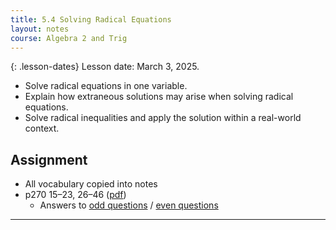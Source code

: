 ```yaml
---
title: 5.4 Solving Radical Equations
layout: notes
course: Algebra 2 and Trig
---
```


{: .lesson-dates}
Lesson date: March 3, 2025.

- Solve radical equations in one variable.
- Explain how extraneous solutions may arise when solving radical equations.
- Solve radical inequalities and apply the solution within a real-world context.

## Assignment

- All vocabulary copied into notes
- p270 15–23, 26–46 ([pdf](./pdf/alg2-practice-0504.pdf))
  - Answers to [odd questions](../misc/alg2-odd-answers.pdf) / [even questions](../misc/alg2-even-answers.pdf)

---
